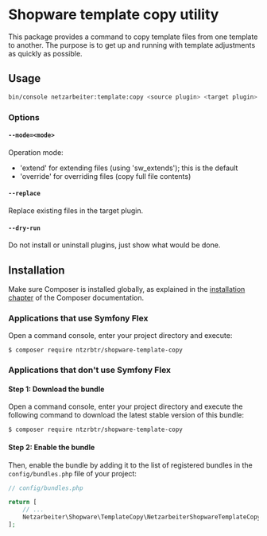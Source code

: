 # Shopware template copy utility

This package provides a command to copy template files from one template to another. The purpose is to get up and
running with template adjustments as quickly as possible.

## Usage

```bash
bin/console netzarbeiter:template:copy <source plugin> <target plugin>
```

### Options

#### `--mode=<mode>`

Operation mode:
- 'extend' for extending files (using 'sw_extends'); this is the default
- 'override' for overriding files (copy full file contents)

#### `--replace`

Replace existing files in the target plugin.

#### `--dry-run`

Do not install or uninstall plugins, just show what would be done.

## Installation

Make sure Composer is installed globally, as explained in the [installation chapter](https://getcomposer.org/doc/00-intro.md)
of the Composer documentation.

### Applications that use Symfony Flex

Open a command console, enter your project directory and execute:

```console
$ composer require ntzrbtr/shopware-template-copy
```

### Applications that don't use Symfony Flex

#### Step 1: Download the bundle

Open a command console, enter your project directory and execute the following command to download the latest stable
version of this bundle:

```console
$ composer require ntzrbtr/shopware-template-copy
```

#### Step 2: Enable the bundle

Then, enable the bundle by adding it to the list of registered bundles in the `config/bundles.php` file of your project:

```php
// config/bundles.php

return [
    // ...
    Netzarbeiter\Shopware\TemplateCopy\NetzarbeiterShopwareTemplateCopyBundle::class => ['all' => true],
];
```
